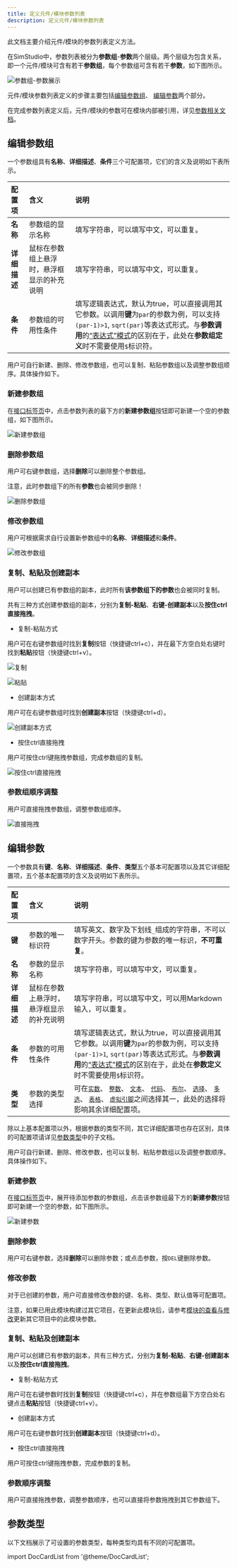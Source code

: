 ```yaml
---
title: 定义元件/模块参数列表
description: 定义元件/模块参数列表
---
```


此文档主要介绍元件/模块的参数列表定义方法。

在SimStudio中，参数列表被分为**参数组**-**参数**两个层级。两个层级为包含关系，即一个元件/模块可含有若干**参数组**，每个参数组可含有若干**参数**，如下图所示。

![参数组-参数展示](image.png)

元件/模块参数列表定义的步骤主要包括[编辑参数组](#编辑参数组)、 [编辑参数](#编辑参数)两个部分。

在完成参数列表定义后，元件/模块的参数可在模块内部被引用，详见[参数相关文档](../../10-params-variables-pins/index.md#参数)。

## 编辑参数组

一个参数组具有**名称**、**详细描述**、**条件**三个可配置项，它们的含义及说明如下表所示。

| 配置项 | 含义 | 说明 |
| :--- | :--- | :--- | 
| **名称** | 参数组的显示名称 | 填写字符串，可以填写中文，可以重复。 | 
| **详细描述** | 鼠标在参数组上悬浮时，悬浮框显示的补充说明 | 填写字符串，可以填写中文，可以重复。 |
| **条件** | 参数组的可用性条件 | 填写逻辑表达式，默认为true，可以直接调用其它参数。以调用**键**为```par```的参数为例，可以支持``` (par-1)>1 ```, ```sqrt(par)```等表达式形式。与**参数调用**的[“表达式”模式](../../10-params-variables-pins/index.md#表达式模式)的区别在于，此处在**参数组定义**时不需要使用```$```标识符。 |

用户可自行新建、删除、修改参数组，也可以复制、粘贴参数组以及调整参数组顺序。具体操作如下。

### 新建参数组

在[接口标签页](../../../40-workbench/20-function-zone/20-interface-tab/index.md)中，点击参数列表的最下方的**新建参数组**按钮即可新建一个空的参数组，如下图所示。

![新建参数组](image-1.png)


### 删除参数组

用户可右键参数组，选择**删除**可以删除整个参数组。

注意，此时参数组下的所有**参数**也会被同步删除！

![删除参数组](image-3.png)

### 修改参数组

用户可根据需求自行设置新参数组中的**名称**、**详细描述**和**条件**。

![修改参数组](image-2.png)

### 复制、粘贴及创建副本

用户可以创建已有参数组的副本，此时所有**该参数组下的参数**也会被同时复制。

共有三种方式创建参数组的副本，分别为**复制-粘贴**、**右键-创建副本**以及**按住ctrl直接拖拽**。

- 复制-粘贴方式

用户可在右键参数组时找到**复制**按钮（快捷键ctrl+c），并在最下方空白处右键时找到**粘贴**按钮（快捷键ctrl+v）。

![复制](image-4.png)

![粘贴](image-5copy.png)

- 创建副本方式

用户可在右键参数组时找到**创建副本**按钮（快捷键ctrl+d）。

![创建副本方式](image-6.png)

- 按住ctrl直接拖拽

用户可按住ctrl键拖拽参数组，完成参数组的复制。

![按住ctrl直接拖拽](drag1.gif)

### 参数组顺序调整

用户可直接拖拽参数组，调整参数组顺序。

![直接拖拽](drag2.gif)

## 编辑参数

一个参数具有**键**、**名称**、**详细描述**、**条件**、**类型**五个基本可配置项以及其它详细配置项，五个基本配置项的含义及说明如下表所示。

| 配置项 | 含义 | 说明 |
| :--- | :--- | :--- | 
| **键** | 参数的唯一标识符 | 填写英文、数字及下划线```_```组成的字符串，不可以数字开头。参数的键为参数的唯一标识，**不可重复**。 | 
| **名称** | 参数的显示名称 | 填写字符串，可以填写中文，可以重复。 | 
| **详细描述** | 鼠标在参数上悬浮时，悬浮框显示的补充说明 | 填写字符串，可以填写中文，可以用Markdown输入，可以重复。 |
| **条件** | 参数的可用性条件 | 填写逻辑表达式，默认为true，可以直接调用其它参数。以调用**键**为```par```的参数为例，可以支持``` (par-1)>1 ```, ```sqrt(par)```等表达式形式。与**参数调用**的[“表达式”模式](../../10-params-variables-pins/index.md#表达式模式)的区别在于，此处在**参数定义**时不需要使用```$```标识符。 |
| **类型** | 参数的类型选择 | 可在[```实数```](./10-real/index.md)、 [```整数```](./20-integer/index.md)、 [```文本```](./30-text/index.md)、 [```代码```](./40-code/index.md)、 [```布尔```](./50-boolean/index.md)、 [```选择```](./60-selection/index.md)、 [```多选```](./70-multi-selection/index.md)、 [```表格```](./80-table/index.md)、 [```虚拟引脚```](./90-virtual-pin/index.md)之间选择其一，此处的选择将影响其余详细配置项。 |

除以上基本配置项以外，根据参数的类型不同，其它详细配置项也存在区别，具体的可配置项请详见[参数类型](#参数类型)中的子文档。

用户可自行新建、删除、修改参数，也可以复制、粘贴参数组以及调整参数顺序。具体操作如下。

### 新建参数

在[接口标签页](../../../40-workbench/20-function-zone/20-interface-tab/index.md)中，展开待添加参数的参数组，点击该参数组最下方的**新建参数**按钮即可新建一个空的参数，如下图所示。

![新建参数](image-7.png)

### 删除参数

用户可右键参数，选择**删除**可以删除参数；或点击参数，按```DEL```键删除参数。

### 修改参数

对于已创建的参数，用户可直接修改参数的键、名称、类型、默认值等可配置项。

注意，如果已用此模块构建过其它项目，在更新此模块后，请参考[模块的查看与修改](../../50-module-reuse/index.md#模块的查看与修改)更新其它项目中的此模块参数。

### 复制、粘贴及创建副本

用户可以创建已有参数的副本，共有三种方式，分别为**复制-粘贴**、**右键-创建副本**以及**按住ctrl直接拖拽**。

- 复制-粘贴方式

用户可在右键参数时找到**复制**按钮（快捷键ctrl+c），并在参数组最下方空白处右键点击**粘贴**按钮（快捷键ctrl+v）。

- 创建副本方式

用户可在右键参数时找到**创建副本**按钮（快捷键ctrl+d）。

- 按住ctrl直接拖拽

用户可按住ctrl键拖拽参数，完成参数的复制。


### 参数顺序调整

用户可直接拖拽参数，调整参数顺序，也可以直接将参数拖拽到其它参数组下。

## 参数类型

以下文档展示了可设置的参数类型，每种类型均具有不同的可配置项。

import DocCardList from '@theme/DocCardList';

<DocCardList />
